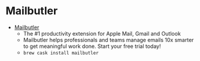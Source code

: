 # Mailbutler
- [Mailbutler](https://www.mailbutler.io/)
  -  The #1 productivity extension for Apple Mail, Gmail and Outlook
  - Mailbutler helps professionals and teams manage emails 10x smarter to get meaningful work done. Start your free trial today!
  - `brew cask install mailbutler`
